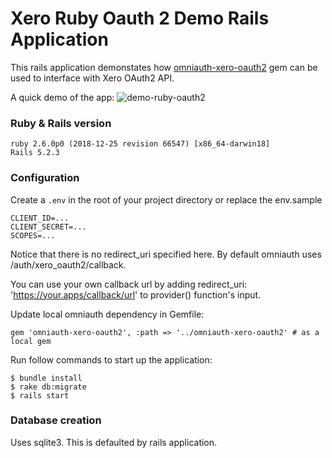 # Xero Ruby Oauth 2 Demo Rails Application
This rails application demonstates how [omniauth-xero-oauth2](https://github.com/XeroAPI/xero-oauth2-omniauth-strategy) gem can be used to interface with Xero OAuth2 API. 

A quick demo of the app:
![demo-ruby-oauth2](https://user-images.githubusercontent.com/41350731/64585003-6443b180-d3da-11e9-82c3-116b41a99f8c.gif)

### Ruby & Rails version
```
ruby 2.6.0p0 (2018-12-25 revision 66547) [x86_64-darwin18]
Rails 5.2.3
```

### Configuration
Create a `.env` in the root of your project directory or replace the env.sample
```
CLIENT_ID=...
CLIENT_SECRET=...
SCOPES=...
```

Notice that there is no redirect_uri specified here. By default omniauth uses /auth/xero_oauth2/callback. 

You can use your own callback url by adding redirect_uri: 'https://your.apps/callback/url' to provider() function's input.  

Update local omniauth dependency in Gemfile:

```
gem 'omniauth-xero-oauth2', :path => '../omniauth-xero-oauth2' # as a local gem
```

Run follow commands to start up the application:

```
$ bundle install 
$ rake db:migrate
$ rails start
```

### Database creation
Uses sqlite3. This is defaulted by rails application.
